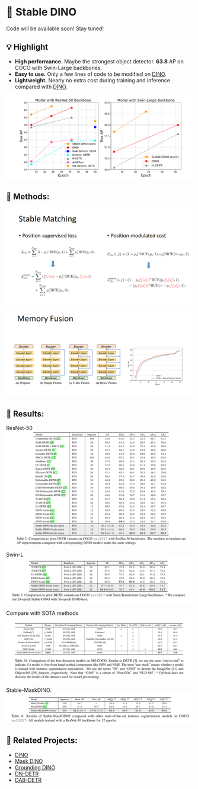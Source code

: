 # :dragon_face: Stable DINO

Code will be available soon! Stay tuned!

## :bulb: Highlight
- **High performance.** Maybe the strongest object detector. **63.8** AP on COCO with Swin-Large backbones.
- **Easy to use.** Only a few lines of code to be modified on [DINO](https://github.com/IDEA-Research/DINO).
- **Lightweight.** Nearly no extra cost during training and inference compared with [DINO](https://github.com/IDEA-Research/DINO).

![Performance](assets/performance.png)


## :open_book: Methods:
![stable matching](assets/stable_matching.png)

![memory fusion](assets/memory_fusion.png)

## :fries: Results:
ResNet-50
![R50](assets/R50.png)

Swin-L
![swinl](assets/swinl.png)

Compare with SOTA methods
![sota](assets/sota.png)

Stable-MaskDINO. 
![smd](assets/stable_maskdino.png)

## :poultry_leg: Related Projects:
- [DINO](https://github.com/IDEA-Research/DINO)
- [Mask DINO](https://github.com/IDEA-Research/MaskDINO)
- [Grounding DINO](https://github.com/IDEA-Research/GroundingDINO)
- [DN-DETR](https://github.com/IDEA-Research/DN-DETR)
- [DAB-DETR](https://github.com/IDEA-Research/DAB-DETR)


